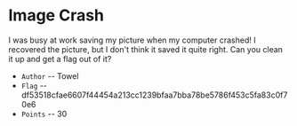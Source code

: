 # Image Crash
I was busy at work saving my picture when my computer crashed!
I recovered the picture, but I don't think it saved it quite right. Can you clean it up and get a flag out of it?

* `Author` -- Towel
* `Flag` -- df53518cfae6607f44454a213cc1239bfaa7bba78be5786f453c5fa83c0f70e6
* `Points` -- 30
